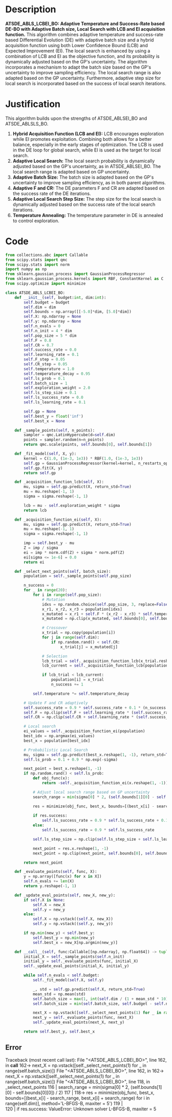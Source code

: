 # Description
**ATSDE_ABLS_LCBEI_BO: Adaptive Temperature and Success-Rate based DE-BO with Adaptive Batch size, Local Search with LCB and EI acquisition function.** This algorithm combines adaptive temperature and success-rate based Differential Evolution (DE) with adaptive batch size and a hybrid acquisition function using both Lower Confidence Bound (LCB) and Expected Improvement (EI). The local search is enhanced by using a combination of LCB and EI as the objective function, and its probability is dynamically adjusted based on the GP's uncertainty. The algorithm incorporates a mechanism to adapt the batch size based on the GP's uncertainty to improve sampling efficiency. The local search range is also adapted based on the GP uncertainty. Furthermore, adaptive step size for local search is incorporated based on the success of local search iterations.

# Justification
This algorithm builds upon the strengths of ATSDE_ABLSEI_BO and ATSDE_ABLSLS_BO.
1.  **Hybrid Acquisition Function (LCB and EI):** LCB encourages exploration while EI promotes exploitation. Combining both allows for a better balance, especially in the early stages of optimization. The LCB is used in the DE loop for global search, while EI is used as the target for local search.
2.  **Adaptive Local Search:** The local search probability is dynamically adjusted based on the GP's uncertainty, as in ATSDE_ABLSEI_BO. The local search range is adapted based on GP uncertainty.
3.  **Adaptive Batch Size:** The batch size is adapted based on the GP's uncertainty to improve sampling efficiency, as in both parent algorithms.
4.  **Adaptive F and CR:** The DE parameters F and CR are adapted based on the success rate of the DE iterations.
5.  **Adaptive Local Search Step Size:** The step size for the local search is dynamically adjusted based on the success rate of the local search iterations.
6.  **Temperature Annealing:** The temperature parameter in DE is annealed to control exploration.

# Code
```python
from collections.abc import Callable
from scipy.stats import qmc
from scipy.stats import norm
import numpy as np
from sklearn.gaussian_process import GaussianProcessRegressor
from sklearn.gaussian_process.kernels import RBF, ConstantKernel as C
from scipy.optimize import minimize

class ATSDE_ABLS_LCBEI_BO:
    def __init__(self, budget:int, dim:int):
        self.budget = budget
        self.dim = dim
        self.bounds = np.array([[-5.0]*dim, [5.0]*dim])
        self.X: np.ndarray = None
        self.y: np.ndarray = None
        self.n_evals = 0
        self.n_init = 4 * dim
        self.pop_size = 5 * dim
        self.F = 0.8
        self.CR = 0.7
        self.success_rate = 0.0
        self.learning_rate = 0.1
        self.F_step = 0.05
        self.CR_step = 0.05
        self.temperature = 1.0
        self.temperature_decay = 0.95
        self.ls_prob = 0.1
        self.batch_size = 1
        self.exploration_weight = 2.0
        self.ls_step_size = 0.1
        self.ls_success_rate = 0.0
        self.ls_learning_rate = 0.1

        self.gp = None
        self.best_y = float('inf')
        self.best_x = None

    def _sample_points(self, n_points):
        sampler = qmc.LatinHypercube(d=self.dim)
        points = sampler.random(n=n_points)
        return qmc.scale(points, self.bounds[0], self.bounds[1])

    def _fit_model(self, X, y):
        kernel = C(1.0, (1e-3, 1e3)) * RBF(1.0, (1e-3, 1e3))
        self.gp = GaussianProcessRegressor(kernel=kernel, n_restarts_optimizer=5)
        self.gp.fit(X, y)
        return self.gp

    def _acquisition_function_lcb(self, X):
        mu, sigma = self.gp.predict(X, return_std=True)
        mu = mu.reshape(-1, 1)
        sigma = sigma.reshape(-1, 1)

        lcb = mu - self.exploration_weight * sigma
        return lcb

    def _acquisition_function_ei(self, X):
        mu, sigma = self.gp.predict(X, return_std=True)
        mu = mu.reshape(-1, 1)
        sigma = sigma.reshape(-1, 1)

        imp = self.best_y - mu
        Z = imp / sigma
        ei = imp * norm.cdf(Z) + sigma * norm.pdf(Z)
        ei[sigma <= 1e-6] = 0.0
        return ei

    def _select_next_points(self, batch_size):
        population = self._sample_points(self.pop_size)

        n_success = 0
        for _ in range(20):
            for i in range(self.pop_size):
                # Mutation
                idxs = np.random.choice(self.pop_size, 3, replace=False)
                x_r1, x_r2, x_r3 = population[idxs]
                x_mutated = x_r1 + self.F * (x_r2 - x_r3) * self.temperature
                x_mutated = np.clip(x_mutated, self.bounds[0], self.bounds[1])

                # Crossover
                x_trial = np.copy(population[i])
                for j in range(self.dim):
                    if np.random.rand() < self.CR:
                        x_trial[j] = x_mutated[j]

                # Selection
                lcb_trial = self._acquisition_function_lcb(x_trial.reshape(1, -1))[0]
                lcb_current = self._acquisition_function_lcb(population[i].reshape(1, -1))[0]

                if lcb_trial < lcb_current:
                    population[i] = x_trial
                    n_success += 1

            self.temperature *= self.temperature_decay

        # Update F and CR adaptively
        self.success_rate = 0.9 * self.success_rate + 0.1 * (n_success / self.pop_size)
        self.F = np.clip(self.F + self.learning_rate * (self.success_rate - 0.5), 0.1, 0.9)
        self.CR = np.clip(self.CR + self.learning_rate * (self.success_rate - 0.5), 0.1, 0.9)

        # Local search
        ei_values = self._acquisition_function_ei(population)
        best_idx = np.argmax(ei_values)
        best_x = population[best_idx]

        # Probabilistic Local Search
        mu, sigma = self.gp.predict(best_x.reshape(1, -1), return_std=True)
        self.ls_prob = 0.1 + 0.9 * np.exp(-sigma)

        next_point = best_x.reshape(1, -1)
        if np.random.rand() < self.ls_prob:
            def obj_func(x):
                return -self._acquisition_function_ei(x.reshape(1, -1))[0]

            # Adjust local search range based on GP uncertainty
            search_range = min(sigma[0] * 2, (self.bounds[1][0] - self.bounds[0][0]) / 2)

            res = minimize(obj_func, best_x, bounds=[(best_x[i] - search_range, best_x[i] + search_range) for i in range(self.dim)], method='L-BFGS-B, maxiter = 5')
            
            if res.success:
                self.ls_success_rate = 0.9 * self.ls_success_rate + 0.1
            else:
                self.ls_success_rate = 0.9 * self.ls_success_rate

            self.ls_step_size = np.clip(self.ls_step_size + self.ls_learning_rate * (self.ls_success_rate - 0.5), 0.01, 0.5)

            next_point = res.x.reshape(1, -1)
            next_point = np.clip(next_point, self.bounds[0], self.bounds[1])

        return next_point

    def _evaluate_points(self, func, X):
        y = np.array([func(x) for x in X])
        self.n_evals += len(X)
        return y.reshape(-1, 1)

    def _update_eval_points(self, new_X, new_y):
        if self.X is None:
            self.X = new_X
            self.y = new_y
        else:
            self.X = np.vstack((self.X, new_X))
            self.y = np.vstack((self.y, new_y))

        if np.min(new_y) < self.best_y:
            self.best_y = np.min(new_y)
            self.best_x = new_X[np.argmin(new_y)]

    def __call__(self, func:Callable[[np.ndarray], np.float64]) -> tuple[np.float64, np.array]:
        initial_X = self._sample_points(self.n_init)
        initial_y = self._evaluate_points(func, initial_X)
        self._update_eval_points(initial_X, initial_y)

        while self.n_evals < self.budget:
            self._fit_model(self.X, self.y)

            _, std = self.gp.predict(self.X, return_std=True)
            mean_std = np.mean(std)
            self.batch_size = max(1, int(self.dim / (1 + mean_std * 10)))
            self.batch_size = min(self.batch_size, self.budget - self.n_evals)

            next_X = np.vstack([self._select_next_points(1) for _ in range(self.batch_size)])
            next_y = self._evaluate_points(func, next_X)
            self._update_eval_points(next_X, next_y)

        return self.best_y, self.best_x
```
## Error
 Traceback (most recent call last):
  File "<ATSDE_ABLS_LCBEI_BO>", line 162, in __call__
 162->             next_X = np.vstack([self._select_next_points(1) for _ in range(self.batch_size)])
  File "<ATSDE_ABLS_LCBEI_BO>", line 162, in <listcomp>
 162->             next_X = np.vstack([self._select_next_points(1) for _ in range(self.batch_size)])
  File "<ATSDE_ABLS_LCBEI_BO>", line 118, in _select_next_points
 116 |             search_range = min(sigma[0] * 2, (self.bounds[1][0] - self.bounds[0][0]) / 2)
 117 | 
 118->             res = minimize(obj_func, best_x, bounds=[(best_x[i] - search_range, best_x[i] + search_range) for i in range(self.dim)], method='L-BFGS-B, maxiter = 5')
 119 |             
 120 |             if res.success:
ValueError: Unknown solver L-BFGS-B, maxiter = 5
